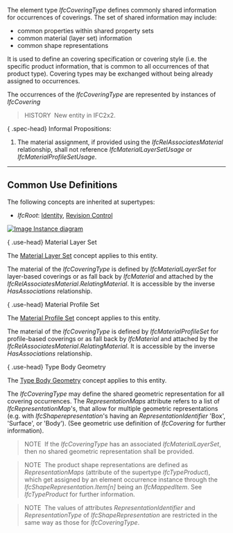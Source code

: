 ﻿The element type _IfcCoveringType_ defines commonly shared information for occurrences of coverings. The set of shared information may include:

* common properties within shared property sets
* common material (layer set) information
* common shape representations

It is used to define an covering specification or covering style (i.e. the specific product information, that is common to all occurrences of that product type). Covering types may be exchanged without being already assigned to occurrences.

The occurrences of the _IfcCoveringType_ are represented by instances of _IfcCovering_

> HISTORY&nbsp; New entity in IFC2x2.

{ .spec-head}
Informal Propositions:

1. The material assignment, if provided using the _IfcRelAssociatesMaterial_ relationship, shall not reference _IfcMaterialLayerSetUsage_ or _IfcMaterialProfileSetUsage_.

___
## Common Use Definitions
The following concepts are inherited at supertypes:

* _IfcRoot_: [Identity](../../templates/identity.htm), [Revision Control](../../templates/revision-control.htm)

[![Image](../../../img/diagram.png)&nbsp;Instance diagram](../../../annex/annex-d/common-use-definitions/ifccoveringtype.htm)

{ .use-head}
Material Layer Set

The [Material Layer Set](../../templates/material-layer-set.htm) concept applies to this entity.

The material of the _IfcCoveringType_ is defined by _IfcMaterialLayerSet_ for layer-based coverings or as fall back by _IfcMaterial_ and attached by the _IfcRelAssociatesMaterial_._RelatingMaterial_. It is accessible by the inverse _HasAssociations_ relationship.

  
  
{ .use-head}
Material Profile Set

The [Material Profile Set](../../templates/material-profile-set.htm) concept applies to this entity.

The material of the _IfcCoveringType_ is defined by _IfcMaterialProfileSet_ for profile-based coverings or as fall back by _IfcMaterial_ and attached by the _IfcRelAssociatesMaterial_._RelatingMaterial_. It is accessible by the inverse _HasAssociations_ relationship.

  
  
{ .use-head}
Type Body Geometry

The [Type Body Geometry](../../templates/type-body-geometry.htm) concept applies to this entity.

The _IfcCoveringType_ may define the shared geometric representation for all covering occurrences. The _RepresentationMaps_ attribute refers to a list of _IfcRepresentationMap_'s, that allow for multiple geometric representations (e.g. with _IfcShaperepresentation_'s having an _RepresentationIdentifier_ 'Box', 'Surface', or 'Body'). (See geometric use definition of _IfcCovering_ for further information).

> NOTE&nbsp; If the _IfcCoveringType_ has an associated _IfcMaterialLayerSet_, then no shared geometric representation shall be provided.

> NOTE&nbsp; The product shape representations are defined as _RepresentationMaps_ (attribute of the supertype _IfcTypeProduct_), which get assigned by an element occurrence instance through the _IfcShapeRepresentation.Item[n]_ being an _IfcMappedItem_. See _IfcTypeProduct_ for further information.

> NOTE&nbsp; The values of attributes _RepresentationIdentifier_ and _RepresentationType_ of _IfcShapeRepresentation_ are restricted in the same way as those for _IfcCoveringType_.